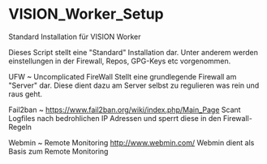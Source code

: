 # VISION_Worker_Setup
Standard Installation für VISION Worker 


Dieses Script stellt eine "Standard" Installation dar.
Unter anderem werden einstellungen in der Firewall, Repos, GPG-Keys etc vorgenommen.

  UFW ~ Uncomplicated FireWall
    Stellt eine grundlegende Firewall am "Server" dar.
    Diese dient dazu am Server selbst zu regulieren was rein und raus geht.
    
  Fail2ban ~ https://www.fail2ban.org/wiki/index.php/Main_Page
    Scant Logfiles nach bedrohlichen IP Adressen und sperrt diese in den Firewall-Regeln

  Webmin ~ Remote Monitoring http://www.webmin.com/
    Webmin dient als Basis zum Remote Monitoring

  
    
